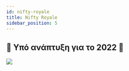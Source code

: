 ```yaml
---
id: nifty-royale
title: Nifty Royale
sidebar_position: 5
---
```


## 🚧 Υπό ανάπτυξη για το 2022 🚧

![](/img/niftyroyale_v01.png)
